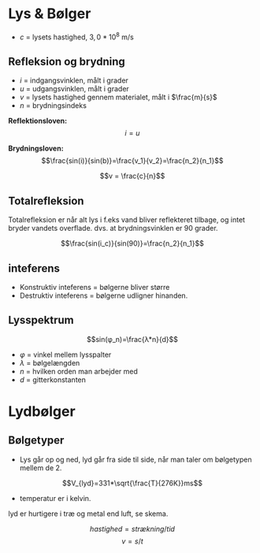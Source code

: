 # Lys & Bølger

* $c$ = lysets hastighed, $3,0*10^8$ m/s

## Refleksion og brydning

* $i$ = indgangsvinklen, målt i grader
* $u$ = udgangsvinklen, målt i grader
* $v$ = lysets hastighed gennem materialet, målt i $\frac{m}{s}$
* $n$ = brydningsindeks


**Reflektionsloven:** 
$$i=u$$

**Brydningsloven:** 
$$\frac{sin(i)}{sin(b)}=\frac{v_1}{v_2}=\frac{n_2}{n_1}$$

$$v = \frac{c}{n}$$

## Totalrefleksion
Totalrefleksion er når alt lys i f.eks vand bliver reflekteret tilbage, og intet bryder vandets overflade. dvs. at brydningsvinklen er 90 grader. 



$$\frac{sin(i_c)}{sin(90)}=\frac{n_2}{n_1}$$

## inteferens

* Konstruktiv inteferens = bølgerne bliver større
* Destruktiv inteferens = bølgerne udligner hinanden.

## Lysspektrum

$$sin(φ_n)=\frac{λ*n}{d}$$

* $φ$ = vinkel mellem lysspalter
* $λ$ = bølgelængden
* $n$ = hvilken orden man arbejder med
* $d$ = gitterkonstanten

# Lydbølger

## Bølgetyper

* Lys går op og ned, lyd går fra side til side, når man taler om bølgetypen mellem de 2.

$$V_{lyd}=331*\sqrt{\frac{T}{276K}}ms$$
* temperatur er i kelvin.


lyd er hurtigere i træ og metal end luft, se skema.

$$hastighed = strækning / tid$$
$$v=s/t$$
